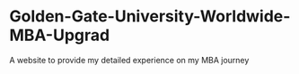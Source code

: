 # Golden-Gate-University-Worldwide-MBA-Upgrad
A website to provide my detailed experience on my MBA journey 
